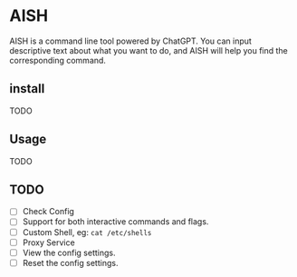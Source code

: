 # AISH

AISH is a command line tool powered by ChatGPT. You can input descriptive text
about what you want to do, and AISH will help you find the corresponding
command.

## install

TODO

## Usage

TODO

## TODO

- [ ] Check Config
- [ ] Support for both interactive commands and flags.
- [ ] Custom Shell, eg:  `cat /etc/shells`
- [ ] Proxy Service
- [ ] View the config settings.
- [ ] Reset the config settings.
